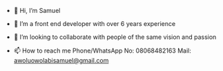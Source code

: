 - 👋 Hi, I’m Samuel
- 👀 I’m a front end developer with over 6 years experience
- 💞️ I’m looking to collaborate with people of the same vision and passion 

- 📫 How to reach me
Phone/WhatsApp No: 08068482163
Mail: awoluowolabisamuel@gmail.com


